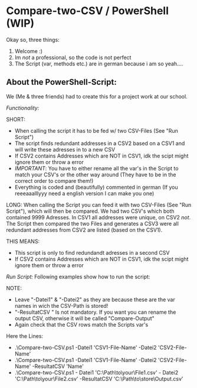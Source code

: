 # Compare-two-CSV / PowerShell (WIP)

Okay so, three things:

1. Welcome :)
2. Im *not* a professional, so the code is not perfect
3. The Script (var, methods etc.) are in german because i am so yeah....

About the PowerShell-Script:
------------------
We (Me & three friends) had to create this for a project work at our school. 

*Functionality:*  

SHORT:
* When calling the script it has to be fed w/ two CSV-Files (See "Run Script")
* The script finds redundant addresses in a CSV2 based on a CSV1 and will write these adresses in to a new CSV
* If CSV2 contains Addresses which are NOT in CSV1, idk the scipt might ignore them or throw a error
* *IMPORTANT*: You have to either rename all the var's in the Script to match your CSV's or the other way around (They have to be in the correct order to compare them!)
* Everything is coded and (beautifully) commented in german (If you reeeaaalllyyy need a english version I can make you one)

LONG:
When calling the Script you can feed it with two CSV-Files (See "Run Script"), which will then be compared. We had two CSV's which both contained 9999 Adresses. In CSV1 all addresses were unique, on CSV2 *not*. The Script then compared the two Files and generates a CSV3 were all redundant addresses from CSV2 are listed (based on the CSV1).

THIS MEANS:  
* This script is only to find redundandt adresses in a second CSV
* If CSV2 contains Addresses which are NOT in CSV1, idk the scipt might ignore them or throw a error

*Run Script:* 
Following examples show how to run the script:

NOTE: 
* Leave "-Datei1" & "-Datei2" as they are because these are the var names in wich the CSV-Path is stored!
* "-ResultatCSV <name>" Is not mandatory. If you want you can rename the output CSV, otherwise it will be called "Compare-Output"
* Again check that the CSV rows match the Scripts var's
  
Here the Lines:  
* .\Compare-two-CSV.ps1 -Datei1 'CSV1-File-Name' -Datei2 'CSV2-File-Name'
* .\Compare-two-CSV.ps1 -Datei1 'CSV1-File-Name' -Datei2 'CSV2-File-Name' -ResultatCSV 'Name'
* .\Compare-two-CSV.ps1 - Datei1 'C:\Path\to\your\File1.csv' - Datei2 'C:\Path\to\your\File2.csv' -ResultatCSV 'C:\Path\to\store\Output.csv'
